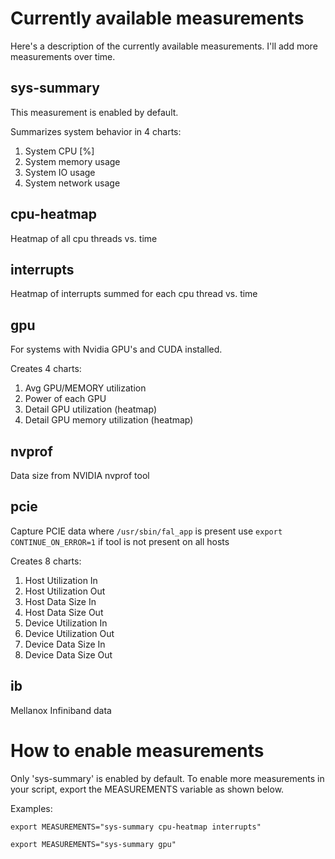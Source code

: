 # Currently available measurements
Here's a description of the currently available measurements.
I'll add more measurements over time.

## sys-summary
This measurement is enabled by default.

Summarizes system behavior in 4 charts:

1. System CPU [%]
2. System memory usage
3. System IO usage
4. System network usage

## cpu-heatmap 
Heatmap of all cpu threads vs. time

## interrupts  
Heatmap of interrupts summed for each cpu thread vs. time

## gpu
For systems with Nvidia GPU's and CUDA installed.

Creates 4 charts:

1. Avg GPU/MEMORY utilization
2. Power of each GPU
3. Detail GPU utilization (heatmap)
4. Detail GPU memory utilization (heatmap)

## nvprof
Data size from NVIDIA nvprof tool

## pcie
Capture PCIE data where `/usr/sbin/fal_app` is present
use `export CONTINUE_ON_ERROR=1` if tool is not present on all hosts

Creates 8 charts:
1. Host Utilization In
2. Host Utilization Out
3. Host Data Size In
4. Host Data Size Out
5. Device Utilization In
6. Device Utilization Out
7. Device Data Size In
8. Device Data Size Out

## ib
Mellanox Infiniband data

# How to enable measurements
Only 'sys-summary' is enabled by default. To enable more measurements in your 
script, export the MEASUREMENTS variable as shown below.

Examples:
```
export MEASUREMENTS="sys-summary cpu-heatmap interrupts"
```
```
export MEASUREMENTS="sys-summary gpu"
```
